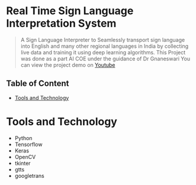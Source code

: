 # Real Time Sign Language Interpretation System
> A Sign Language Interpreter to Seamlessly transport sign language into English and many other regional languages in India by collecting live data and training it using deep learning algorithms.
> This Project was done as a part AI COE under the guidance of Dr Gnaneswari
> You can view the project demo on [Youtube](https://www.youtube.com/watch?v=8eshmYSX06s)
## Table of Content
+ [Tools and Technology](https://github.com/CelinaThingbaijam/Real-Time-Sign-Language-Interpretation-System/blob/main/README.md#tools-and-technology)
  
# Tools and Technology
+ Python
+ Tensorflow
+ Keras
+ OpenCV
+ tkinter
+ gtts
+ googletrans
